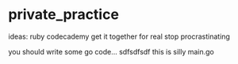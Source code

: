 # private_practice

ideas:
ruby codecademy
get it together
for real
stop procrastinating



you should write some go code... 
sdfsdfsdf
this is silly
main.go
